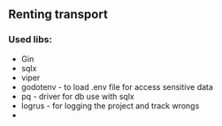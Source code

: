 ## Renting transport 

### Used libs:

+  Gin
+ sqlx
+ viper
+ godotenv - to load .env file for access sensitive data 
+ pq - driver for db use with sqlx 
+ logrus - for logging the project and track wrongs 
+ 